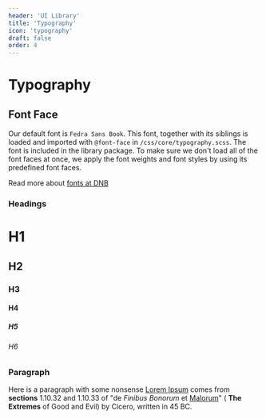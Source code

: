 ```yaml
---
header: 'UI Library'
title: 'Typography'
icon: 'typography'
draft: false
order: 4
---
```


# Typography

## Font Face

Our default font is `Fedra Sans Book`. This font, together with its siblings is loaded and imported with `@font-face` in `/css/core/typography.scss`. The font is included in the library package.
To make sure we don't load all of the font faces at once, we apply the font weights and font styles by using its predefined font faces.

Read more about [fonts at DNB](/quickguide-designer/fonts/)

### Headings

<div class="example-box">
  <h1>H1</h1>
  <h2>H2</h2>
  <h3>H3</h3>
  <h4>H4</h4>
  <h5>H5</h5>
  <h6>H6</h6>
</div>

### Paragraph

<div class="example-box">
  <p>
    Here is a paragraph with some nonsense
    <a href="/">Lorem Ipsum</a>
    comes from <b>sections</b> 1.10.32 and 1.10.33 of "de
    <i>Finibus Bonorum</i> et <u>Malorum</u>" (
    <strong>The Extremes</strong> of Good and Evil) by Cicero,
    written in 45 BC.
  </p>
</div>
